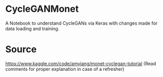 # CycleGANMonet
A Notebook to understand CycleGANs via Keras with changes made for data loading and training. 

# Source
https://www.kaggle.com/code/amyjang/monet-cyclegan-tutorial (Read comments for proper explanation in case of a refresher)
